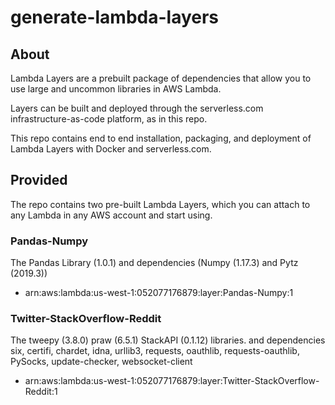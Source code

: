 # generate-lambda-layers

## About

Lambda Layers are a prebuilt package of dependencies that allow you to use large and uncommon libraries in AWS Lambda.

Layers can be built and deployed through the serverless.com infrastructure-as-code platform, as in this repo.

This repo contains end to end installation, packaging, and deployment of Lambda Layers with Docker and serverless.com.

## Provided


The repo contains two pre-built Lambda Layers, which you can attach to any Lambda in any AWS account and start using.


### Pandas-Numpy
The Pandas Library (1.0.1) and dependencies (Numpy (1.17.3) and Pytz (2019.3))
- arn:aws:lambda:us-west-1:052077176879:layer:Pandas-Numpy:1

### Twitter-StackOverflow-Reddit
The tweepy (3.8.0) praw (6.5.1) StackAPI (0.1.12) libraries. and dependencies six, certifi, chardet, idna, urllib3, requests, oauthlib, requests-oauthlib, PySocks, update-checker, websocket-client
- arn:aws:lambda:us-west-1:052077176879:layer:Twitter-StackOverflow-Reddit:1
